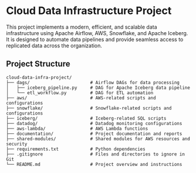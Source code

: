 # Cloud Data Infrastructure Project

This project implements a modern, efficient, and scalable data infrastructure using Apache Airflow, AWS, Snowflake, and Apache Iceberg. It is designed to automate data pipelines and provide seamless access to replicated data across the organization.

## Project Structure

```plaintext
cloud-data-infra-project/
├── dags/                       # Airflow DAGs for data processing
│   ├── iceberg_pipeline.py     # DAG for Apache Iceberg data pipeline
│   └── etl_workflow.py         # DAG for ETL automation
├── aws/                        # AWS-related scripts and configurations
├── snowflake/                  # Snowflake-related scripts and configurations
├── iceberg/                    # Iceberg-related SQL scripts
├── datadog/                    # Datadog monitoring configurations
├── aws-lambda/                 # AWS Lambda functions
├── documentation/              # Project documentation and reports
├── shared-modules/             # Shared modules for AWS resources and security
├── requirements.txt            # Python dependencies
├── .gitignore                  # Files and directories to ignore in Git
└── README.md                   # Project overview and instructions
